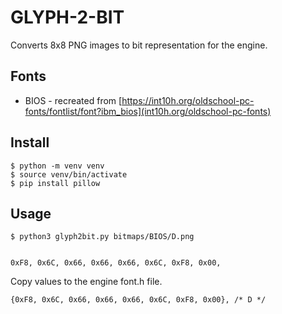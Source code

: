 # GLYPH-2-BIT

Converts 8x8 PNG images to bit representation for the engine.

## Fonts
* BIOS - recreated from [https://int10h.org/oldschool-pc-fonts/fontlist/font?ibm_bios](int10h.org/oldschool-pc-fonts)


## Install
```
$ python -m venv venv
$ source venv/bin/activate
$ pip install pillow
```

## Usage
```
$ python3 glyph2bit.py bitmaps/BIOS/D.png


0xF8, 0x6C, 0x66, 0x66, 0x66, 0x6C, 0xF8, 0x00,
```

Copy values to the engine font.h file.

```
{0xF8, 0x6C, 0x66, 0x66, 0x66, 0x6C, 0xF8, 0x00}, /* D */
```
